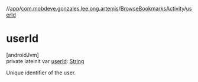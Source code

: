 //[app](../../../index.md)/[com.mobdeve.gonzales.lee.ong.artemis](../index.md)/[BrowseBookmarksActivity](index.md)/[userId](user-id.md)

# userId

[androidJvm]\
private lateinit var [userId](user-id.md): [String](https://kotlinlang.org/api/latest/jvm/stdlib/kotlin/-string/index.html)

Unique identifier of the user.
